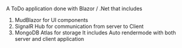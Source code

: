 A ToDo application done with Blazor / .Net that includes 
1) MudBlazor for UI components
2) SignalR Hub for communication from server to Client
3) MongoDB Atlas for storage
It includes Auto rendermode with both server and client application
